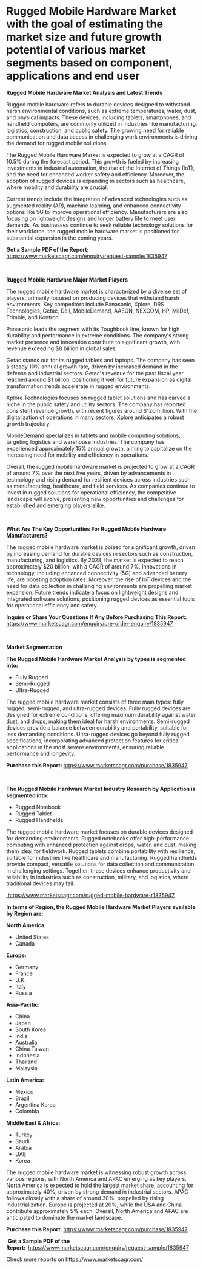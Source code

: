 <p><h1>Rugged Mobile Hardware Market with the goal of estimating the market size and future growth potential of various market segments based on component, applications and end user</h1></p><p><strong>Rugged Mobile Hardware Market Analysis and Latest Trends</strong></p>
<p><p>Rugged mobile hardware refers to durable devices designed to withstand harsh environmental conditions, such as extreme temperatures, water, dust, and physical impacts. These devices, including tablets, smartphones, and handheld computers, are commonly utilized in industries like manufacturing, logistics, construction, and public safety. The growing need for reliable communication and data access in challenging work environments is driving the demand for rugged mobile solutions.</p><p>The Rugged Mobile Hardware Market is expected to grow at a CAGR of 10.5% during the forecast period. This growth is fueled by increasing investments in industrial automation, the rise of the Internet of Things (IoT), and the need for enhanced worker safety and efficiency. Moreover, the adoption of rugged devices is expanding in sectors such as healthcare, where mobility and durability are crucial.</p><p>Current trends include the integration of advanced technologies such as augmented reality (AR), machine learning, and enhanced connectivity options like 5G to improve operational efficiency. Manufacturers are also focusing on lightweight designs and longer battery life to meet user demands. As businesses continue to seek reliable technology solutions for their workforce, the rugged mobile hardware market is positioned for substantial expansion in the coming years.</p></p>
<p><strong>Get a Sample PDF of the Report:&nbsp;</strong> <a href="https://www.marketscagr.com/enquiry/request-sample/1835947?utm_campaign=1995&utm_medium=2&utm_source=Github&utm_content=ia&utm_term=31122024&utm_id=rugged-mobile-hardware">https://www.marketscagr.com/enquiry/request-sample/1835947</a></p>
<p>&nbsp;</p>
<p><strong>Rugged Mobile Hardware Major Market Players</strong></p>
<p><p>The rugged mobile hardware market is characterized by a diverse set of players, primarily focused on producing devices that withstand harsh environments. Key competitors include Panasonic, Xplore, DRS Technologies, Getac, Dell, MobileDemand, AAEON, NEXCOM, HP, MilDef, Trimble, and Kontron. </p><p>Panasonic leads the segment with its Toughbook line, known for high durability and performance in extreme conditions. The company's strong market presence and innovation contribute to significant growth, with revenue exceeding $8 billion in global sales.</p><p>Getac stands out for its rugged tablets and laptops. The company has seen a steady 10% annual growth rate, driven by increased demand in the defense and industrial sectors. Getac's revenue for the past fiscal year reached around $1 billion, positioning it well for future expansion as digital transformation trends accelerate in rugged environments.</p><p>Xplore Technologies focuses on rugged tablet solutions and has carved a niche in the public safety and utility sectors. The company has reported consistent revenue growth, with recent figures around $120 million. With the digitalization of operations in many sectors, Xplore anticipates a robust growth trajectory.</p><p>MobileDemand specializes in tablets and mobile computing solutions, targeting logistics and warehouse industries. The company has experienced approximately 15% annual growth, aiming to capitalize on the increasing need for mobility and efficiency in operations.</p><p>Overall, the rugged mobile hardware market is projected to grow at a CAGR of around 7% over the next five years, driven by advancements in technology and rising demand for resilient devices across industries such as manufacturing, healthcare, and field services. As companies continue to invest in rugged solutions for operational efficiency, the competitive landscape will evolve, presenting new opportunities and challenges for established and emerging players alike.</p></p>
<p>&nbsp;</p>
<p><strong>What Are The Key Opportunities For Rugged Mobile Hardware Manufacturers?</strong></p>
<p><p>The rugged mobile hardware market is poised for significant growth, driven by increasing demand for durable devices in sectors such as construction, manufacturing, and logistics. By 2028, the market is expected to reach approximately $20 billion, with a CAGR of around 7%. Innovations in technology, including enhanced connectivity (5G) and advanced battery life, are boosting adoption rates. Moreover, the rise of IoT devices and the need for data collection in challenging environments are propelling market expansion. Future trends indicate a focus on lightweight designs and integrated software solutions, positioning rugged devices as essential tools for operational efficiency and safety.</p></p>
<p><strong>Inquire or Share Your Questions If Any Before Purchasing This Report:</strong> <a href="https://www.marketscagr.com/enquiry/pre-order-enquiry/1835947?utm_campaign=1995&utm_medium=2&utm_source=Github&utm_content=ia&utm_term=31122024&utm_id=rugged-mobile-hardware">https://www.marketscagr.com/enquiry/pre-order-enquiry/1835947</a></p>
<p>&nbsp;</p>
<p><strong>Market Segmentation</strong></p>
<p><strong>The Rugged Mobile Hardware Market Analysis by types is segmented into:</strong></p>
<p><ul><li>Fully Rugged</li><li>Semi-Rugged</li><li>Ultra-Rugged</li></ul></p>
<p><p>The rugged mobile hardware market consists of three main types: fully rugged, semi-rugged, and ultra-rugged devices. Fully rugged devices are designed for extreme conditions, offering maximum durability against water, dust, and drops, making them ideal for harsh environments. Semi-rugged devices provide a balance between durability and portability, suitable for less demanding conditions. Ultra-rugged devices go beyond fully rugged specifications, incorporating advanced protection features for critical applications in the most severe environments, ensuring reliable performance and longevity.</p></p>
<p><strong>Purchase this Report:&nbsp;</strong><a href="https://www.marketscagr.com/purchase/1835947?utm_campaign=1995&utm_medium=2&utm_source=Github&utm_content=ia&utm_term=31122024&utm_id=rugged-mobile-hardware">https://www.marketscagr.com/purchase/1835947</a></p>
<p>&nbsp;</p>
<p><strong>The Rugged Mobile Hardware Market Industry Research by Application is segmented into:</strong></p>
<p><ul><li>Rugged Notebook</li><li>Rugged Tablet</li><li>Rugged Handhelds</li></ul></p>
<p><p>The rugged mobile hardware market focuses on durable devices designed for demanding environments. Rugged notebooks offer high-performance computing with enhanced protection against drops, water, and dust, making them ideal for fieldwork. Rugged tablets combine portability with resilience, suitable for industries like healthcare and manufacturing. Rugged handhelds provide compact, versatile solutions for data collection and communication in challenging settings. Together, these devices enhance productivity and reliability in industries such as construction, military, and logistics, where traditional devices may fail.</p></p>
<p><a href="https://www.marketscagr.com/rugged-mobile-hardware-r1835947?utm_campaign=1995&utm_medium=2&utm_source=Github&utm_content=ia&utm_term=31122024&utm_id=rugged-mobile-hardware">&nbsp;https://www.marketscagr.com/rugged-mobile-hardware-r1835947</a></p>
<p><strong>In terms of Region, the Rugged Mobile Hardware Market Players available by Region are:</strong></p>
<p>
    <p> <strong> North America: </strong>
        <ul>
            <li>United States</li>
            <li>Canada</li>
        </ul>
        </p> 
    <p> <strong> Europe: </strong>
        <ul>
            <li>Germany</li>
            <li>France</li>
            <li>U.K.</li>
            <li>Italy</li>
            <li>Russia</li>
        </ul>
        </p> 
    <p> <strong> Asia-Pacific: </strong>
        <ul>
            <li>China</li>
            <li>Japan</li>
            <li>South Korea</li>
            <li>India</li>
            <li>Australia</li>
            <li>China Taiwan</li>
            <li>Indonesia</li>
            <li>Thailand</li>
            <li>Malaysia</li>
        </ul>
        </p> 
    <p> <strong> Latin America: </strong>
        <ul>
            <li>Mexico</li>
            <li>Brazil</li>
            <li>Argentina Korea</li>
            <li>Colombia</li>
        </ul>
        </p> 
    <p> <strong> Middle East & Africa: </strong>
        <ul>
            <li>Turkey</li>
            <li>Saudi</li>
            <li>Arabia</li>
            <li>UAE</li>
            <li>Korea</li>
        </ul>
    </p>
    </p>
<p><p>The rugged mobile hardware market is witnessing robust growth across various regions, with North America and APAC emerging as key players. North America is expected to hold the largest market share, accounting for approximately 40%, driven by strong demand in industrial sectors. APAC follows closely with a share of around 30%, propelled by rising industrialization. Europe is projected at 20%, while the USA and China contribute approximately 5% each. Overall, North America and APAC are anticipated to dominate the market landscape.</p></p>
<p><strong>Purchase this Report: </strong><a href="https://www.marketscagr.com/purchase/1835947?utm_campaign=1995&utm_medium=2&utm_source=Github&utm_content=ia&utm_term=31122024&utm_id=rugged-mobile-hardware">https://www.marketscagr.com/purchase/1835947</a></p>
<p>&nbsp;<strong>Get a Sample PDF of the Report:&nbsp;&nbsp;</strong><a href="https://www.marketscagr.com/enquiry/request-sample/1835947?utm_campaign=1995&utm_medium=2&utm_source=Github&utm_content=ia&utm_term=31122024&utm_id=rugged-mobile-hardware">https://www.marketscagr.com/enquiry/request-sample/1835947</a></p>
<p><strong></strong></p>
<p>Check more reports on <a href="https://www.marketscagr.com/?utm_campaign=1995&utm_medium=2&utm_source=Github&utm_content=ia&utm_term=31122024&utm_id=rugged-mobile-hardware">https://www.marketscagr.com/</a></p>